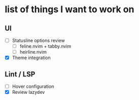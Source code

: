 # list of things I want to work on

## UI

- [ ] Statusline options review
    - [ ] feline.nvim + tabby.nvim
    - [ ] heirline.nvim
- [x] Theme integration

## Lint / LSP

- [ ] Hover configuration
- [x] Review lazydev
